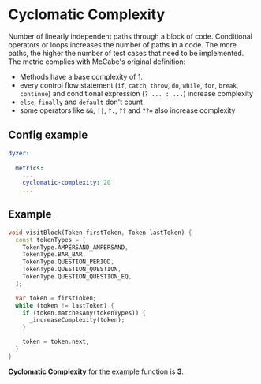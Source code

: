 # Cyclomatic Complexity
Number of linearly independent paths through a block of code. Conditional operators or loops increases the number of paths in a code. The more paths, the higher the number of test cases that need to be implemented. The metric complies with McCabe's original definition:

- Methods have a base complexity of 1.
- every control flow statement (`if`, `catch`, `throw`, `do`, `while`, `for`, `break`, `continue`) and conditional expression (`? ... : ...`) increase complexity
- `else`, `finally` and `default` don't count
- some operators like `&&`, `||`, `?.`, `??` and `??=` also increase complexity

## Config example
```yaml
dyzer:
  ...
  metrics:
    ...
    cyclomatic-complexity: 20
    ...
```
## Example
```dart
void visitBlock(Token firstToken, Token lastToken) {
  const tokenTypes = [
    TokenType.AMPERSAND_AMPERSAND,
    TokenType.BAR_BAR,
    TokenType.QUESTION_PERIOD,
    TokenType.QUESTION_QUESTION,
    TokenType.QUESTION_QUESTION_EQ,
  ];

  var token = firstToken;
  while (token != lastToken) {
    if (token.matchesAny(tokenTypes)) {
      _increaseComplexity(token);
    }

    token = token.next;
  }
}
```
**Cyclomatic Complexity** for the example function is **3**.
